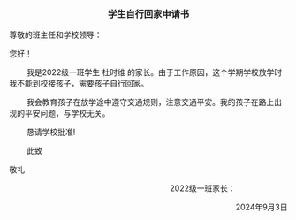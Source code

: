 <h3 style="text-align:center;">学生自行回家申请书</h3>

尊敬的班主任和学校领导：

您好！

&nbsp;&nbsp;&nbsp;&nbsp;&nbsp;&nbsp;&nbsp;&nbsp;我是2022级一班学生 杜时维 的家长。由于工作原因，这个学期学校放学时我不能到校接孩子，需要孩子自行回家。

&nbsp;&nbsp;&nbsp;&nbsp;&nbsp;&nbsp;&nbsp;&nbsp;我会教育孩子在放学途中遵守交通规则，注意交通平安。我的孩子在路上出现的平安问题，与学校无关。

&nbsp;&nbsp;&nbsp;&nbsp;&nbsp;&nbsp;&nbsp;&nbsp;恳请学校批准!

&nbsp;&nbsp;&nbsp;&nbsp;&nbsp;&nbsp;&nbsp;&nbsp;此致

敬礼

<p style="text-align:right">2022级一班家长：&nbsp;&nbsp;&nbsp;&nbsp;&nbsp;&nbsp;&nbsp;&nbsp;&nbsp;&nbsp;&nbsp;&nbsp;&nbsp;&nbsp;&nbsp;&nbsp;&nbsp;&nbsp;&nbsp;&nbsp;&nbsp;&nbsp;&nbsp;&nbsp;</p>
<p style="text-align:right">2024年9月3日</p>
